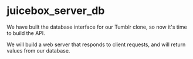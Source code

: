 # juicebox_server_db
We have built the database interface for our Tumblr clone, so now it's time to build the API.

We will build a web server that responds to client requests, and will return values from our database.

